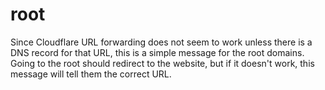 # root
Since Cloudflare URL forwarding does not seem to work unless there is a DNS record for that URL, this is a simple message for the root domains. Going to the root should redirect to the website, but if it doesn't work, this message will tell them the correct URL.
